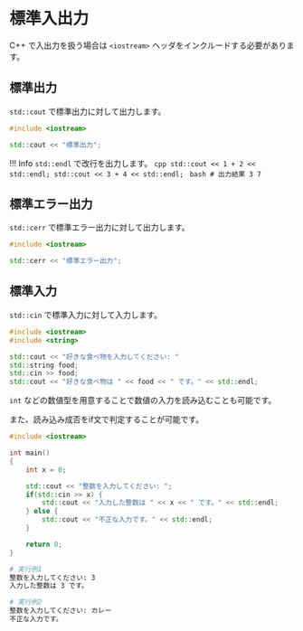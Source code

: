 # 標準入出力

C++ で入出力を扱う場合は `<iostream>` ヘッダをインクルードする必要があります。


## 標準出力
`std::cout` で標準出力に対して出力します。

```cpp
#include <iostream>

std::cout << "標準出力";
```

!!! Info
    `std::endl` で改行を出力します。
    ```cpp
    std::cout << 1 + 2 << std::endl;
    std::cout << 3 + 4 << std::endl;
    ```
    ```bash
    # 出力結果
    3
    7
    ```

## 標準エラー出力
`std::cerr` で標準エラー出力に対して出力します。

```cpp
#include <iostream>

std::cerr << "標準エラー出力";
```

## 標準入力
`std::cin` で標準入力に対して入力します。

```cpp
#include <iostream>
#include <string>

std::cout << "好きな食べ物を入力してください: "
std::string food;
std::cin >> food;
std::cout << "好きな食べ物は " << food << " です。" << std::endl;
```

`int` などの数値型を用意することで数値の入力を読み込むことも可能です。

また、読み込み成否をif文で判定することが可能です。

```cpp
#include <iostream>

int main()
{
    int x = 0;

    std::cout << "整数を入力してください: ";
    if(std::cin >> x) {
        std::cout << "入力した整数は " << x << " です。" << std::endl;
    } else {
        std::cout << "不正な入力です。" << std::endl;
    }

    return 0;
}
```

```bash
# 実行例1
整数を入力してください: 3
入力した整数は 3 です。

# 実行例2
整数を入力してください: カレー
不正な入力です。
```
